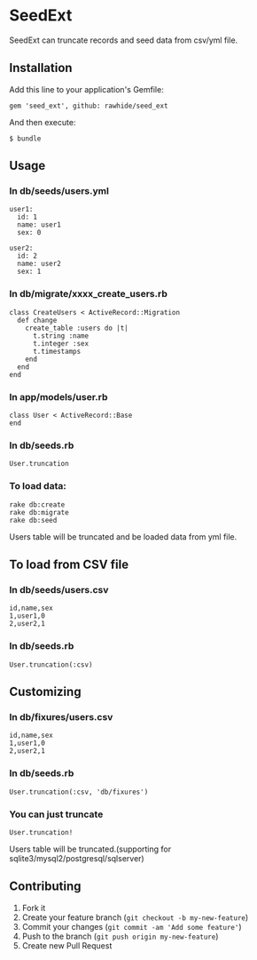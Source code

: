 # SeedExt

SeedExt can truncate records and seed data from csv/yml file.

## Installation

Add this line to your application's Gemfile:

    gem 'seed_ext', github: rawhide/seed_ext

And then execute:

    $ bundle

## Usage

### In db/seeds/users.yml

    user1:
      id: 1
      name: user1
      sex: 0

    user2:
      id: 2
      name: user2
      sex: 1

### In db/migrate/xxxx_create_users.rb
    class CreateUsers < ActiveRecord::Migration
      def change
        create_table :users do |t|
          t.string :name
          t.integer :sex
          t.timestamps
        end
      end
    end

### In app/models/user.rb

    class User < ActiveRecord::Base
    end

### In db/seeds.rb

    User.truncation

### To load data:

    rake db:create
    rake db:migrate
    rake db:seed

Users table will be truncated and be loaded data from yml file.

## To load from CSV file

### In db/seeds/users.csv

    id,name,sex
    1,user1,0
    2,user2,1

### In db/seeds.rb

    User.truncation(:csv)

## Customizing

### In db/fixures/users.csv

    id,name,sex
    1,user1,0
    2,user2,1

### In db/seeds.rb

    User.truncation(:csv, 'db/fixures')

### You can just truncate

    User.truncation!

Users table will be truncated.(supporting for sqlite3/mysql2/postgresql/sqlserver)

## Contributing

1. Fork it
2. Create your feature branch (`git checkout -b my-new-feature`)
3. Commit your changes (`git commit -am 'Add some feature'`)
4. Push to the branch (`git push origin my-new-feature`)
5. Create new Pull Request

